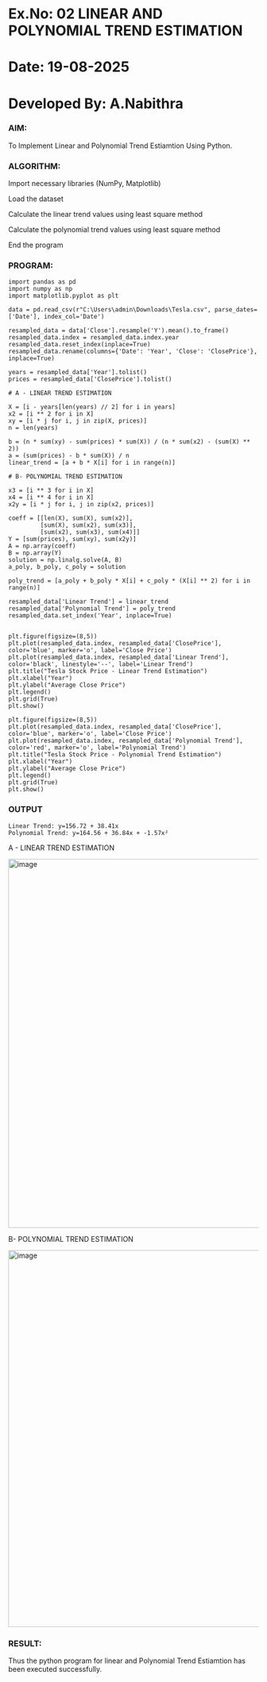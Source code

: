 # Ex.No: 02 LINEAR AND POLYNOMIAL TREND ESTIMATION
# Date: 19-08-2025
# Developed By: A.Nabithra
### AIM:
To Implement Linear and Polynomial Trend Estiamtion Using Python.

### ALGORITHM:
Import necessary libraries (NumPy, Matplotlib)

Load the dataset

Calculate the linear trend values using least square method

Calculate the polynomial trend values using least square method

End the program
### PROGRAM:
```
import pandas as pd
import numpy as np
import matplotlib.pyplot as plt

data = pd.read_csv(r"C:\Users\admin\Downloads\Tesla.csv", parse_dates=['Date'], index_col='Date')

resampled_data = data['Close'].resample('Y').mean().to_frame()
resampled_data.index = resampled_data.index.year
resampled_data.reset_index(inplace=True)
resampled_data.rename(columns={'Date': 'Year', 'Close': 'ClosePrice'}, inplace=True)

years = resampled_data['Year'].tolist()
prices = resampled_data['ClosePrice'].tolist()

# A - LINEAR TREND ESTIMATION

X = [i - years[len(years) // 2] for i in years]
x2 = [i ** 2 for i in X]
xy = [i * j for i, j in zip(X, prices)]
n = len(years)

b = (n * sum(xy) - sum(prices) * sum(X)) / (n * sum(x2) - (sum(X) ** 2))
a = (sum(prices) - b * sum(X)) / n
linear_trend = [a + b * X[i] for i in range(n)]

# B- POLYNOMIAL TREND ESTIMATION

x3 = [i ** 3 for i in X]
x4 = [i ** 4 for i in X]
x2y = [i * j for i, j in zip(x2, prices)]

coeff = [[len(X), sum(X), sum(x2)],
         [sum(X), sum(x2), sum(x3)],
         [sum(x2), sum(x3), sum(x4)]]
Y = [sum(prices), sum(xy), sum(x2y)]
A = np.array(coeff)
B = np.array(Y)
solution = np.linalg.solve(A, B)
a_poly, b_poly, c_poly = solution

poly_trend = [a_poly + b_poly * X[i] + c_poly * (X[i] ** 2) for i in range(n)]

resampled_data['Linear Trend'] = linear_trend
resampled_data['Polynomial Trend'] = poly_trend
resampled_data.set_index('Year', inplace=True)


plt.figure(figsize=(8,5))
plt.plot(resampled_data.index, resampled_data['ClosePrice'], color='blue', marker='o', label='Close Price')
plt.plot(resampled_data.index, resampled_data['Linear Trend'], color='black', linestyle='--', label='Linear Trend')
plt.title("Tesla Stock Price - Linear Trend Estimation")
plt.xlabel("Year")
plt.ylabel("Average Close Price")
plt.legend()
plt.grid(True)
plt.show()

plt.figure(figsize=(8,5))
plt.plot(resampled_data.index, resampled_data['ClosePrice'], color='blue', marker='o', label='Close Price')
plt.plot(resampled_data.index, resampled_data['Polynomial Trend'], color='red', marker='o', label='Polynomial Trend')
plt.title("Tesla Stock Price - Polynomial Trend Estimation")
plt.xlabel("Year")
plt.ylabel("Average Close Price")
plt.legend()
plt.grid(True)
plt.show()
```

### OUTPUT
```
Linear Trend: y=156.72 + 38.41x
Polynomial Trend: y=164.56 + 36.84x + -1.57x²
```

A - LINEAR TREND ESTIMATION

<img width="1206" height="743" alt="image" src="https://github.com/user-attachments/assets/5f971af9-e189-430b-980e-9e04de952311" />


B- POLYNOMIAL TREND ESTIMATION

<img width="1219" height="759" alt="image" src="https://github.com/user-attachments/assets/dabf6a49-8680-4345-9cad-a66fa60fa4ed" />

### RESULT:
Thus the python program for linear and Polynomial Trend Estiamtion has been executed successfully.
